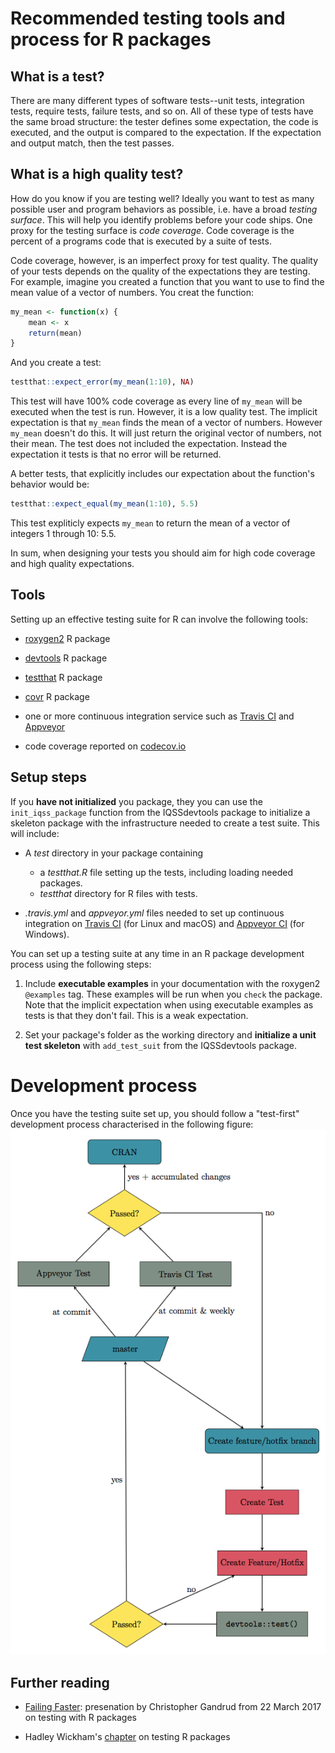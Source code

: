 # Recommended testing tools and process for R packages

## What is a test?

There are many different types of software tests--unit tests, integration tests, require tests, failure tests, and so on. All of these type of tests have the same broad structure: the tester defines some expectation, the code is executed, and the output is compared to the expectation. If the expectation and output match, then the test passes.

## What is a high quality test?

How do you know if you are testing well? Ideally you want to test as many possible user and program behaviors as possible, i.e. have a broad *testing surface*. This will help you identify problems before your code ships. One proxy for the testing surface is *code coverage*. Code coverage is the percent of a programs code that is executed by a suite of tests.

Code coverage, however, is an imperfect proxy for test quality. The quality of your tests depends on the quality of the expectations they are testing. For example, imagine you created a function that you want to use to find the mean value of a vector of numbers. You creat the function:

```R
my_mean <- function(x) {
    mean <- x
    return(mean)
}
```

And you create a test:

```R
testthat::expect_error(my_mean(1:10), NA)
```

This test will have 100% code coverage as every line of `my_mean` will be executed when the test is run. However, it is a low quality test. The implicit expectation is that `my_mean` finds the mean of a vector of numbers. However `my_mean` doesn't do this. It will just return the original vector of numbers, not their mean. The test does not included the expectation. Instead the expectation it tests is that no error will be returned.

A better tests, that explicitly includes our expectation about the function's behavior would be:

```R
testthat::expect_equal(my_mean(1:10), 5.5)
```

This test expliticly expects `my_mean` to return the mean of a vector of integers 1 through 10: 5.5.

In sum, when designing your tests you should aim for high code coverage and high quality expectations.

## Tools

Setting up an effective testing suite for R can involve the following tools:

-   [roxygen2](https://CRAN.R-project.org/package=roxygen2) R package

-   [devtools](https://CRAN.R-project.org/package=devtools) R package

-   [testthat](https://CRAN.R-project.org/package=testthat) R package

-   [covr](https://CRAN.R-project.org/package=covr) R package

-   one or more continuous integration service such as [Travis CI](https://travis-ci.org/) and [Appveyor](https://www.appveyor.com/)

-   code coverage reported on [codecov.io](https://codecov.io/)

## Setup steps

If you **have not initialized** you package, they you can use the `init_iqss_package` function from the IQSSdevtools package to initialize a skeleton package with the infrastructure needed to create a test suite. This will include:

-   A *test* directory in your package containing

    -   a *testthat.R* file setting up the tests, including loading needed packages.
    -   *testthat* directory for R files with tests.

-   *.travis.yml* and *appveyor.yml* files needed to set up continuous integration on [Travis CI](https://travis-ci.org/) (for Linux and macOS) and [Appveyor CI](https://www.appveyor.com/) (for Windows).

You can set up a testing suite at any time in an R package development process using the following steps:

1.  Include **executable examples** in your documentation with the roxygen2 `@examples` tag. These examples will be run when you `check` the package. Note that the implicit expectation when using executable examples as tests is that they don't fail. This is a weak expectation.

2.  Set your package's folder as the working directory and **initialize a unit test skeleton** with `add_test_suit` from the IQSSdevtools package.

# Development process

Once you have the testing suite set up, you should follow a "test-first" development process characterised in the following figure:
![R Package Development Flow Diagram](img/r-dev-flow.png)

## Further reading

-   [Failing Faster](http://slides.com/christophergandrud/failing-faster#/): presenation by Christopher Gandrud from 22 March 2017 on testing with R packages

-   Hadley Wickham's [chapter](http://r-pkgs.had.co.nz/tests.html) on testing R packages
